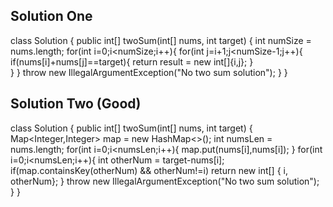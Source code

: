 
## Solution One 
class Solution {
    public int[] twoSum(int[] nums, int target) {
        int numSize = nums.length;
        for(int i=0;i<numSize;i++){
            for(int j=i+1;j<numSize-1;j++){
                if(nums[i]+nums[j]==target){
                    return result = new int[]{i,j};
                }                    
            }
        }
        throw new IllegalArgumentException("No two sum solution");
    }
}

## Solution Two (Good)
class Solution {
      public int[] twoSum(int[] nums, int target) {
        Map<Integer,Integer> map = new HashMap<>();
        int numsLen = nums.length;
        for(int i=0;i<numsLen;i++){
            map.put(nums[i],nums[i]);
        }
        for(int i=0;i<numsLen;i++){
            int otherNum = target-nums[i];
            if(map.containsKey(otherNum) && otherNum!=i)
                return new int[] { i, otherNum};
        }
        throw new IllegalArgumentException("No two sum solution");
    }
}